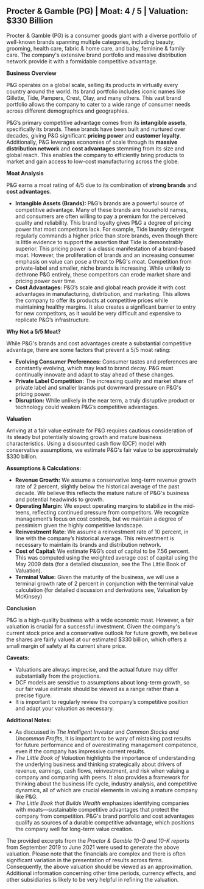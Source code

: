 ## Procter & Gamble (PG) | Moat: 4 / 5 | Valuation: $330 Billion

Procter & Gamble (PG) is a consumer goods giant with a diverse portfolio of well-known brands spanning multiple categories, including beauty, grooming, health care, fabric & home care, and baby, feminine & family care.  The company's extensive brand portfolio and massive distribution network provide it with a formidable competitive advantage.

**Business Overview**

P&G operates on a global scale, selling its products in virtually every country around the world. Its brand portfolio includes iconic names like Gillette, Tide, Pampers, Crest, Olay, and many others. This vast brand portfolio allows the company to cater to a wide range of consumer needs across different demographics and geographies.

P&G’s primary competitive advantage comes from its **intangible assets**, specifically its brands. These brands have been built and nurtured over decades, giving P&G significant **pricing power** and **customer loyalty**.  Additionally, P&G leverages economies of scale through its **massive distribution network** and **cost advantages** stemming from its size and global reach. This enables the company to efficiently bring products to market and gain access to low-cost manufacturing across the globe.

**Moat Analysis**

P&G earns a moat rating of 4/5 due to its combination of **strong brands** and **cost advantages**.  

* **Intangible Assets (Brands):** P&G’s brands are a powerful source of competitive advantage. Many of these brands are household names, and consumers are often willing to pay a premium for the perceived quality and reliability. This brand loyalty gives P&G a degree of pricing power that most competitors lack. For example, Tide laundry detergent regularly commands a higher price than store brands, even though there is little evidence to support the assertion that Tide is demonstrably superior. This pricing power is a classic manifestation of a brand-based moat. However, the proliferation of brands and an increasing consumer emphasis on value can pose a threat to P&G's moat. Competition from private-label and smaller, niche brands is increasing.  While unlikely to dethrone P&G entirely, these competitors can erode market share and pricing power over time.
* **Cost Advantages:** P&G’s scale and global reach provide it with cost advantages in manufacturing, distribution, and marketing. This allows the company to offer its products at competitive prices while maintaining healthy margins. It also creates a significant barrier to entry for new competitors, as it would be very difficult and expensive to replicate P&G’s infrastructure.

**Why Not a 5/5 Moat?**

While P&G's brands and cost advantages create a substantial competitive advantage, there are some factors that prevent a 5/5 moat rating:

* **Evolving Consumer Preferences:**  Consumer tastes and preferences are constantly evolving, which may lead to brand decay. P&G must continually innovate and adapt to stay ahead of these changes.
* **Private Label Competition:**  The increasing quality and market share of private label and smaller brands put downward pressure on P&G's pricing power.
* **Disruption:**  While unlikely in the near term, a truly disruptive product or technology could weaken P&G’s competitive advantages.


**Valuation**

Arriving at a fair value estimate for P&G requires cautious consideration of its steady but potentially slowing growth and mature business characteristics. Using a discounted cash flow (DCF) model with conservative assumptions, we estimate P&G's fair value to be approximately $330 billion.

**Assumptions & Calculations:**

* **Revenue Growth:** We assume a conservative long-term revenue growth rate of 2 percent, slightly below the historical average of the past decade. We believe this reflects the mature nature of P&G's business and potential headwinds to growth.
* **Operating Margin:** We expect operating margins to stabilize in the mid-teens, reflecting continued pressure from competitors. We recognize management’s focus on cost controls, but we maintain a degree of pessimism given the highly competitive landscape.
* **Reinvestment Rate:** We assume a reinvestment rate of 10 percent, in line with the company’s historical average. This reinvestment is necessary to maintain its brands and distribution network.
* **Cost of Capital:** We estimate P&G’s cost of capital to be 7.56 percent. This was computed using the weighted average cost of capital using the May 2009 data (for a detailed discussion, see the The Little Book of Valuation).  
* **Terminal Value:**  Given the maturity of the business, we will use a terminal growth rate of 2 percent in conjunction with the terminal value calculation (for detailed discussion and derivations see, Valuation by McKinsey)


**Conclusion**

P&G is a high-quality business with a wide economic moat.  However, a fair valuation is crucial for a successful investment. Given the company's current stock price and a conservative outlook for future growth, we believe the shares are fairly valued at our estimated $330 billion, which offers a small margin of safety at its current share price.

**Caveats:**

* Valuations are always imprecise, and the actual future may differ substantially from the projections.
* DCF models are sensitive to assumptions about long-term growth, so our fair value estimate should be viewed as a range rather than a precise figure.
* It is important to regularly review the company’s competitive position and adapt your valuation as necessary.

**Additional Notes:**

*  As discussed in *The Intelligent Investor* and *Common Stocks and Uncommon Profits*, it is important to be wary of mistaking past results for future performance and of overestimating management competence, even if the company has impressive current results.
* *The Little Book of Valuation* highlights the importance of understanding the underlying business and thinking strategically about drivers of revenue, earnings, cash flows, reinvestment, and risk when valuing a company and comparing with peers.  It also provides a framework for thinking about the business life cycle, industry analysis, and competitive dynamics, all of which are crucial elements in valuing a mature company like P&G.
* *The Little Book that Builds Wealth* emphasizes identifying companies with moats—sustainable competitive advantages that protect the company from competition. P&G's brand portfolio and cost advantages qualify as sources of a durable competitive advantage, which positions the company well for long-term value creation.

The provided excerpts from the *Proctor & Gamble 10-Q and 10-K reports* from September 2019 to June 2021 were used to generate the above valuation. Please note that the financials are complex and there is often significant variation in the presentation of results across firms. Consequently, the above valuation should be viewed as an approximation. Additional information concerning other time periods, currency effects, and other subsidiaries is likely to be very helpful in refining the valuation.